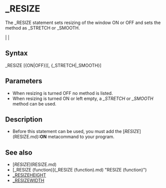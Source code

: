 # _RESIZE

The _RESIZE statement sets resizing of the window ON or OFF and sets the method as _STRETCH or _SMOOTH.

  

|  |

## Syntax

_RESIZE [{ON|OFF}][, {_STRETCH|_SMOOTH}]
  

## Parameters

* When resizing is turned OFF no method is listed.
* When resizing is turned ON or left empty, a *_STRETCH* or *_SMOOTH* method can be used.

  

## Description

* Before this statement can be used, you must add the [$RESIZE]($RESIZE.md)**:ON** metacommand to your program.

  

## See also

* [$RESIZE]($RESIZE.md)
* [_RESIZE (function)](_RESIZE (function).md) "RESIZE (function)")
* [_RESIZEHEIGHT](_RESIZEHEIGHT.md)
* [_RESIZEWIDTH](_RESIZEWIDTH.md)

  
